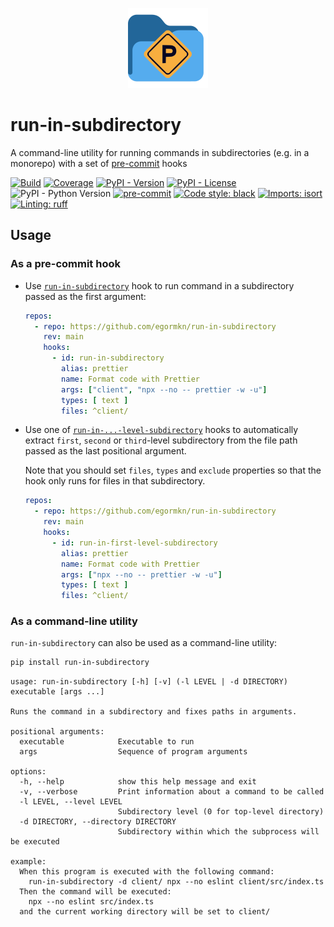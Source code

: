 <p align="center">
  <img width="128" alt="pre-commit-subdirectory logo" src="assets/logo.png">
</p>

# run-in-subdirectory

A command-line utility for running commands in subdirectories (e.g. in a monorepo) with a set of [pre-commit](#as-a-pre-commit-hook) hooks

[![Build](https://img.shields.io/github/actions/workflow/status/egormkn/run-in-subdirectory/workflow.yml)](https://github.com/egormkn/run-in-subdirectory/actions/workflows/workflow.yml)
[![Coverage](https://img.shields.io/codecov/c/github/egormkn/run-in-subdirectory?token=4GI2X9GPTC)](https://codecov.io/gh/egormkn/run-in-subdirectory)
[![PyPI - Version](https://img.shields.io/pypi/v/run-in-subdirectory.svg)](https://pypi.org/project/run-in-subdirectory/)
[![PyPI - License](https://img.shields.io/pypi/l/run-in-subdirectory)](https://github.com/egormkn/run-in-subdirectory/blob/main/LICENSE)
![PyPI - Python Version](https://img.shields.io/pypi/pyversions/run-in-subdirectory)
[![pre-commit](https://img.shields.io/badge/pre--commit-enabled-brightgreen?logo=pre-commit)](https://github.com/pre-commit/pre-commit)
[![Code style: black](https://img.shields.io/badge/code%20style-black-000000.svg)](https://github.com/psf/black)
[![Imports: isort](https://img.shields.io/badge/%20imports-isort-%231674b1?style=flat&labelColor=ef8336)](https://github.com/PyCQA/isort)
[![Linting: ruff](https://img.shields.io/badge/linting-ruff-261230)](https://github.com/astral-sh/ruff)

## Usage

### As a pre-commit hook

- Use [`run-in-subdirectory`](.pre-commit-hooks.yaml) hook to run command in a subdirectory passed as the first argument:

  ```yaml
  repos:
    - repo: https://github.com/egormkn/run-in-subdirectory
      rev: main
      hooks:
        - id: run-in-subdirectory
          alias: prettier
          name: Format code with Prettier
          args: ["client", "npx --no -- prettier -w -u"]
          types: [ text ]
          files: ^client/
  ```

- Use one of [`run-in-...-level-subdirectory`](.pre-commit-hooks.yaml) hooks to automatically extract `first`, `second` or `third`-level subdirectory from the file path passed as the last positional argument. 
  
  Note that you should set `files`, `types` and `exclude` properties so that the hook only runs for files in that subdirectory.

  ```yaml
  repos:
    - repo: https://github.com/egormkn/run-in-subdirectory
      rev: main
      hooks:
        - id: run-in-first-level-subdirectory
          alias: prettier
          name: Format code with Prettier
          args: ["npx --no -- prettier -w -u"]
          types: [ text ]
          files: ^client/
  ```

### As a command-line utility

`run-in-subdirectory` can also be used as a command-line utility:

```bash
pip install run-in-subdirectory
```

```
usage: run-in-subdirectory [-h] [-v] (-l LEVEL | -d DIRECTORY) executable [args ...]

Runs the command in a subdirectory and fixes paths in arguments.

positional arguments:
  executable            Executable to run
  args                  Sequence of program arguments

options:
  -h, --help            show this help message and exit
  -v, --verbose         Print information about a command to be called
  -l LEVEL, --level LEVEL
                        Subdirectory level (0 for top-level directory)
  -d DIRECTORY, --directory DIRECTORY
                        Subdirectory within which the subprocess will be executed

example:
  When this program is executed with the following command:
    run-in-subdirectory -d client/ npx --no eslint client/src/index.ts
  Then the command will be executed:
    npx --no eslint src/index.ts
  and the current working directory will be set to client/
```
